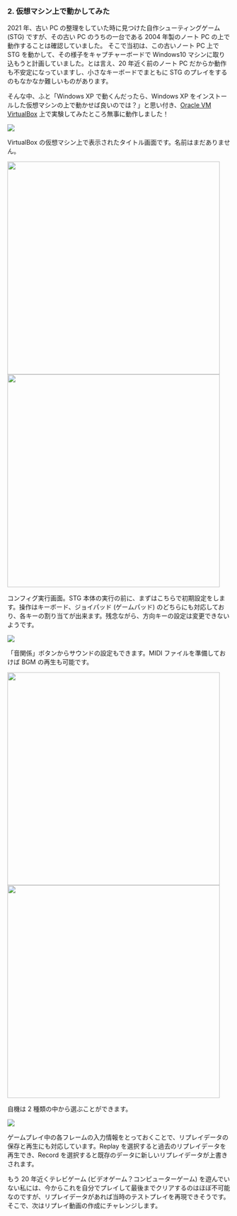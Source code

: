### 2. 仮想マシン上で動かしてみた

2021 年、古い PC の整理をしていた時に見つけた自作シューティングゲーム (STG) ですが、その古い PC のうちの一台である 2004 年製のノート PC の上で動作することは確認していました。
そこで当初は、この古いノート PC 上で STG を動かして、その様子をキャプチャーボードで Windows10 マシンに取り込もうと計画していました。とは言え、20 年近く前のノート PC だからか動作も不安定になっていますし、小さなキーボードでまともに STG のプレイをするのもなかなか難しいものがあります。

そんな中、ふと「Windows XP で動くんだったら、Windows XP をインストールした仮想マシンの上で動かせば良いのでは？」と思い付き、[Oracle VM VirtualBox](https://www.virtualbox.org/) 上で実験してみたところ無事に動作しました！


![](https://github.com/stest10/stest/blob/main/ss/2_1.png?raw=true)

VirtualBox の仮想マシン上で表示されたタイトル画面です。名前はまだありません。

<p><img src="https://github.com/stest10/stest/blob/main/ss/2_2.png?raw=true" width="480px"> <img src="https://github.com/stest10/stest/blob/main/ss/2_3.png?raw=true" width="480px"></p>

コンフィグ実行画面。STG 本体の実行の前に、まずはこちらで初期設定をします。操作はキーボード、ジョイパッド (ゲームパッド) のどちらにも対応しており、各キーの割り当てが出来ます。残念ながら、方向キーの設定は変更できないようです。

![](https://github.com/stest10/stest/blob/main/ss/2_4.png?raw=true)

「音関係」ボタンからサウンドの設定もできます。MIDI ファイルを準備しておけば BGM の再生も可能です。

<p><img src="https://github.com/stest10/stest/blob/main/ss/2_5.png?raw=true" width="480px"> <img src="https://github.com/stest10/stest/blob/main/ss/2_6.png?raw=true" width="480px"></p>

自機は 2 種類の中から選ぶことができます。

![](https://github.com/stest10/stest/blob/main/ss/2_7.png?raw=true)

ゲームプレイ中の各フレームの入力情報をとっておくことで、リプレイデータの保存と再生にも対応しています。Replay を選択すると過去のリプレイデータを再生でき、Record を選択すると既存のデータに新しいリプレイデータが上書きされます。


もう 20 年近くテレビゲーム (ビデオゲーム？コンピューターゲーム) を遊んでいない私には、今からこれを自分でプレイして最後までクリアするのはほぼ不可能なのですが、リプレイデータがあれば当時のテストプレイを再現できそうです。そこで、次はリプレイ動画の作成にチャレンジします。
